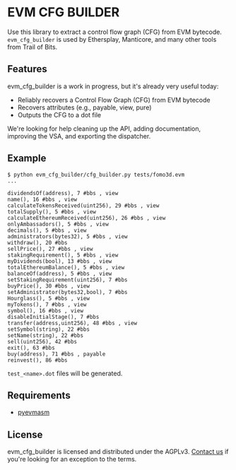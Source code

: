 # EVM CFG BUILDER

Use this library to extract a control flow graph (CFG) from EVM bytecode. `evm_cfg_builder` is used by Ethersplay, Manticore, and many other tools from Trail of Bits.

## Features

evm_cfg_builder is a work in progress, but it's already very useful today:

* Reliably recovers a Control Flow Graph (CFG) from EVM bytecode
* Recovers attributes (e.g., payable, view, pure)
* Outputs the CFG to a dot file

We're looking for help cleaning up the API, adding documentation, improving the VSA, and exporting the dispatcher.

## Example

```
$ python evm_cfg_builder/cfg_builder.py tests/fomo3d.evm
...

dividendsOf(address), 7 #bbs , view
name(), 16 #bbs , view
calculateTokensReceived(uint256), 29 #bbs , view
totalSupply(), 5 #bbs , view
calculateEthereumReceived(uint256), 26 #bbs , view
onlyAmbassadors(), 5 #bbs , view
decimals(), 5 #bbs , view
administrators(bytes32), 5 #bbs , view
withdraw(), 20 #bbs 
sellPrice(), 27 #bbs , view
stakingRequirement(), 5 #bbs , view
myDividends(bool), 13 #bbs , view
totalEthereumBalance(), 5 #bbs , view
balanceOf(address), 5 #bbs , view
setStakingRequirement(uint256), 7 #bbs 
buyPrice(), 30 #bbs , view
setAdministrator(bytes32,bool), 7 #bbs 
Hourglass(), 5 #bbs , view
myTokens(), 7 #bbs , view
symbol(), 16 #bbs , view
disableInitialStage(), 7 #bbs 
transfer(address,uint256), 48 #bbs , view
setSymbol(string), 22 #bbs 
setName(string), 22 #bbs 
sell(uint256), 42 #bbs 
exit(), 63 #bbs 
buy(address), 71 #bbs , payable
reinvest(), 86 #bbs 
```

`test_<name>.dot` files will be generated.

## Requirements

* [pyevmasm](https://github.com/trailofbits/pyevmasm)

## License

evm_cfg_builder is licensed and distributed under the AGPLv3. [Contact us](mailto:opensource@trailofbits.com) if you're looking for an exception to the terms.
